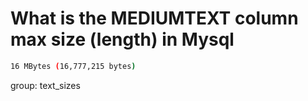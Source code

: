 # What is the MEDIUMTEXT column max size (length) in Mysql

```bash
16 MBytes (16,777,215 bytes)
```

group: text_sizes
